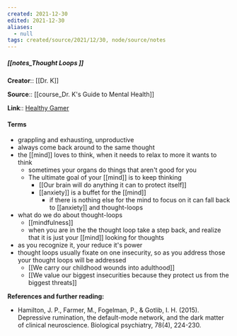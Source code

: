 ```yaml
---
created: 2021-12-30 
edited: 2021-12-30
aliases:
  - null
tags: created/source/2021/12/30, node/source/notes
---
```


##### [[notes_Thought Loops ]]
**Creator**:: [[Dr. K]]
 
**Source**:: [[course_Dr. K's Guide to Mental Health]]

**Link**:: [Healthy Gamer](https://coaching.healthygamer.gg/guide/lessons/thought-loops)

#### Terms
- grappling and exhausting, unproductive
- always come back around to the same thought
- the [[mind]] loves to think, when it needs to relax to more it wants to think
	- sometimes your organs do things that aren't good for you
	- The ultimate goal of your [[mind]] is to keep thinking
		- [[Our brain will do anything it can to protect itself]]
		- [[anxiety]] is a buffet for the [[mind]]
			- if there is nothing else for the mind to focus on it can fall back to [[anxiety]] and thought-loops
- what do we do about thought-loops
	- [[mindfulness]]
	- when you are in the the thought loop take a step back, and realize that it is just your [[mind]] looking for thoughts
- as you recognize it, your reduce it's power
- thought loops usually fixate on one insecurity, so as you address those your thought loops will be addressed
	- [[We carry our childhood wounds into adulthood]]
	- [[We value our biggest insecurities because they protect us from the biggest threats]]


**References and further reading:**  

-   Hamilton, J. P., Farmer, M., Fogelman, P., & Gotlib, I. H. (2015). Depressive rumination, the default-mode network, and the dark matter of clinical neuroscience. Biological psychiatry, 78(4), 224-230.